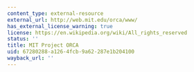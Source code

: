 ```yaml
---
content_type: external-resource
external_url: http://web.mit.edu/orca/www/
has_external_license_warning: true
license: https://en.wikipedia.org/wiki/All_rights_reserved
status: ''
title: MIT Project ORCA
uid: 67280288-a126-4fcb-9a62-287e1b204100
wayback_url: ''
---
```

